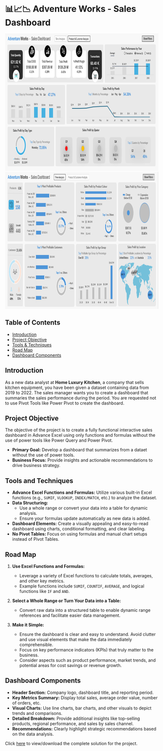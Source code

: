 # 📊📈📉 Adventure Works - Sales Dashboard
<p align="center">
<img src="dashboard-01.png" alt="Image" width="600" height="450">
<img src="dashboard-02.png" alt="Image" width="600" height="450">


## Table of Contents
  - [Introduction](#introduction)
  - [Project Objective](#project-objective)
  - [Tools & Techniques](#tools-and-techniques)
  - [Road Map](#road-map)
  - [Dashboard Components](#dashboard-components)

## Introduction

As a new data analyst at **Home Luxury Kitchen**, a company that sells kitchen equipment, you have been given a dataset containing data from 2019 to 2022. The sales manager wants you to create a dashboard that summaries the sales performance during the period. You are requested not to use Pivot Tools like Power Pivot to create the dashboard.

## Project Objective
The objective of the project is to create a fully functional interactive sales dashboard in Advance Excel using only functions and formulas without the use of power tools like Power Query and Power Pivot.

- **Primary Goal:** Develop a dashboard that summarizes from a dataet without the use of power tools.
- **Business Focus:** Provide insights and actionable recommendations to drive business strategy.

## Tools and Techniques
- **Advance Excel Functions and Formulas:** Utilize various built-in Excel functions (e.g., `SUMIF`, `VLOOKUP`, `INDEX/MATCH`, etc.) to analyze the dataset.
- **Data Structuring:**
  - Use a whole range or convert your data into a table for dynamic analysis.
  - Ensure your formulas update automatically as new data is added.
- **Dashboard Elements:** Create a visually appealing and easy-to-read dashboard using charts, conditional formatting, and clear labeling.
- **No Pivot Tables:** Focus on using formulas and manual chart setups instead of Pivot Tables.

## Road Map
1. **Use Excel Functions and Formulas:**

   - Leverage a variety of Excel functions to calculate totals, averages, and other key metrics.
   - Example functions include `SUMIF`, `COUNTIF`, `AVERAGE`, and logical functions like `IF` and `AND`.

2. **Select a Whole Range or Turn Your Data into a Table:**

   - Convert raw data into a structured table to enable dynamic range references and facilitate easier data management.

3. **Make it Simple:**
   - Ensure the dashboard is clear and easy to understand. Avoid clutter and use visual elements that make the data immediately comprehensible.
   - Focus on key performance indicators (KPIs) that truly matter to the business.
   - Consider aspects such as product performance, market trends, and potential areas for cost savings or revenue growth.

## Dashboard Components

- **Header Section:** Company logo, dashboard title, and reporting period.
- **Key Metrics Summary:** Display total sales, average order value, number of orders, etc.
- **Visual Charts:** Use line charts, bar charts, and other visuals to depict trends and comparisons.
- **Detailed Breakdown:** Provide additional insights like top-selling products, regional performance, and sales by sales channel.
- **Recommendations:** Clearly highlight strategic recommendations based on the data analysis.


Click [here](https://github.com/Akama-EO/bi-portfolio-projects-/blob/main/Sales/Dataset.xlsx) to view/download the complete solution for the project.

